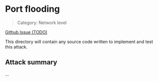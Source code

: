 # Port flooding

> Category: Network level

[Github Issue (TODO)]()

This directory will contain any source code written to implement and test this attack.

## Attack summary

...